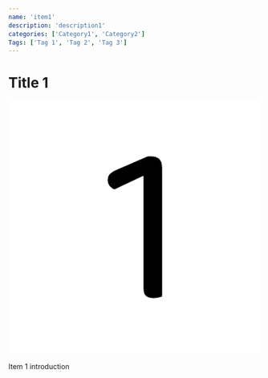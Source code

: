 ```yaml
---
name: 'item1'
description: 'description1'
categories: ['Category1', 'Category2']
Tags: ['Tag 1', 'Tag 2', 'Tag 3']
---
```

# Title 1

![Image 1](./assets/image-1.jpg)

Item 1 introduction


